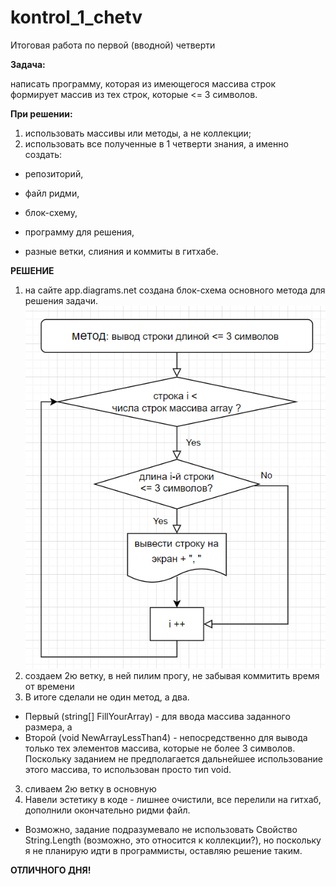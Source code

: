 # kontrol_1_chetv
Итоговая работа по первой (вводной) четверти

**Задача:** 

написать программу, которая из имеющегося массива строк формирует массив из тех строк, которые <= 3 символов. 

**При решении:**
1. использовать массивы или методы, а не коллекции;
1. использовать все полученные в 1 четверти знания, а именно создать:

* репозиторий,

* файл ридми,

* блок-схему,

* программу для решения,

* разные ветки, слияния и коммиты в гитхабе.

**РЕШЕНИЕ**

1. на сайте app.diagrams.net создана блок-схема основного метода для решения задачи. 
![Блок-схема](блок-схема.png)
2. создаем 2ю ветку, в ней пилим прогу, не забывая коммитить время от времени
2. В итоге сделали не один метод, а два. 
* Первый (string[] FillYourArray) - для ввода массива заданного размера, а 
* Второй (void NewArrayLessThan4) - непосредственно для вывода только тех элементов массива, которые не более 3 символов. Поскольку заданием не предполагается дальнейшее использование этого массива, то использован просто тип void. 
3. сливаем 2ю ветку в основную
4. Навели эстетику в коде - лишнее очистили, все перелили на гитхаб, дополнили окончательно ридми файл.
* Возможно, задание подразумевало не использовать Свойство String.Length (возможно, это относится к коллекции?), но поскольку я не планирую идти в программисты, оставляю решение таким.

**ОТЛИЧНОГО ДНЯ!**

